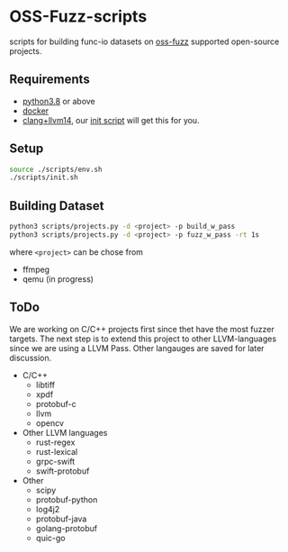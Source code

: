 # OSS-Fuzz-scripts

scripts for building func-io datasets on [oss-fuzz](https://github.com/google/oss-fuzz) supported open-source projects.

## Requirements

* [python3.8](https://www.python.org/downloads/release/python-380/) or above
* [docker](https://docs.docker.com/engine/install/ubuntu/)
* [clang+llvm14](https://github.com/llvm/llvm-project/), our [init script](./scripts/init.sh) will get this for you.

## Setup

```sh
source ./scripts/env.sh
./scripts/init.sh
```

## Building Dataset

```bash
python3 scripts/projects.py -d <project> -p build_w_pass
python3 scripts/projects.py -d <project> -p fuzz_w_pass -rt 1s
```

where `<project>` can be chose from
* ffmpeg
* qemu (in progress)

## ToDo

We are working on C/C++ projects first since thet have the most fuzzer targets.
The next step is to extend this project to other LLVM-languages
since we are using a LLVM Pass.
Other langauges are saved for later discussion.

* C/C++
  - libtiff
  - xpdf
  - protobuf-c
  - llvm
  - opencv
* Other LLVM languages
  - rust-regex
  - rust-lexical
  - grpc-swift
  - swift-protobuf
* Other
  - scipy
  - protobuf-python
  - log4j2
  - protobuf-java
  - golang-protobuf
  - quic-go